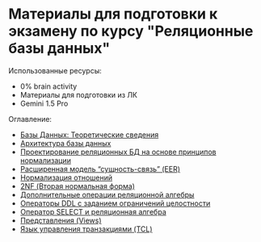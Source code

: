 # Материалы для подготовки к экзамену по курсу "Реляционные базы данных"

Использованные ресурсы:
- 0% brain activity
- Материалы для подготовки из ЛК
- Gemini 1.5 Pro

Оглавление:
- [Базы Данных: Теоретические сведения](exam/teor01.md)
- [Архитектура базы данных](exam/teor02.md)
- [Проектирование реляционных БД на основе принципов нормализации](exam/teor03.md)
- [Расширенная модель “сущность-связь” (EER)](exam/teor04.md)
- [Нормализация отношений](exam/teor05.md)
- [2NF (Вторая нормальная форма)](exam/teor06.md)
- [Дополнительные операции реляционной алгебры](exam/teor07.md)
- [Операторы DDL с заданием ограничений целостности](exam/teor08.md)
- [Оператор SELECT и реляционная алгебра](exam/teor09.md)
- [Представления (Views)](exam/teor10.md)
- [Язык управления транзакциями (TCL)](exam/teor11.md)
